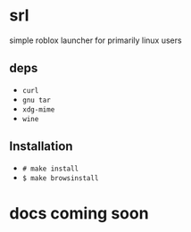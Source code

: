 # srl
simple roblox launcher for primarily linux users

## deps
+ `curl`
+ `gnu tar`
+ `xdg-mime`
+ `wine`

## Installation
+ `# make install`
+ `$ make browsinstall`

# docs coming soon

